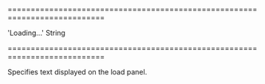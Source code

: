 ===========================================================================
<!--default-->'Loading...'<!--/default-->
<!--type-->String<!--/type-->
===========================================================================

<!--shortDescription-->
Specifies text displayed on the load panel.
<!--/shortDescription-->

<!--fullDescription-->

<!--/fullDescription-->